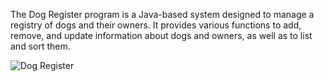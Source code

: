 The Dog Register program is a Java-based system designed to manage a registry of dogs and their owners. It provides various functions to add, remove, and update information about dogs and owners, as well as to list and sort them.

![Dog Register](https://raw.githubusercontent.com/annastrombeerg/Dog-Register/blob/main/images/dog-copy.png)
